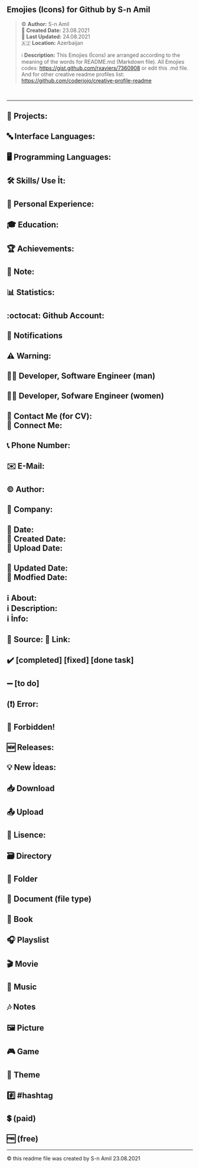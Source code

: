 ## Emojies (Icons) for Github by S-n Amil

> ©️ **Author:** S-n Amil <br>
> 📅 **Created Date:** 23.08.2021 <br>
> 🔄 **Last Updated:** 24.08.2021 <br>
> 🇦🇿 **Location:** Azerbaijan <br>
> 
> ℹ️ **Description:** This Emojies (İcons) are arranged according to the meaning of the words for README.md (Markdown file).
>                     All Emojies codes: https://gist.github.com/rxaviers/7360908 or edit this .md file.
>                     And for other creative readme profiles list: https://github.com/coderjojo/creative-profile-readme <br>

&nbsp;
&nbsp;
&nbsp;
&nbsp;

<hr>

## 📂 Projects:
## 🔤 Interface Languages:
## 🖥️ Programming Languages:
## 🛠 Skills/ Use İt:
## 💼 Personal Experience:
## 🎓 Education:
## 🏆 Achievements:
## 📌 Note:
## 📊 Statistics:
## :octocat: Github Account:
## 🔔 Notifications
## ⚠️ Warning: 
## 👨‍💻 Developer, Software Engineer (man)
## 👩‍💻 Developer, Sofware Engineer (women)
<h2>
   👤 Contact Me (for CV): <br>
   👤 Connect Me: <br>
</h2>

## 📞 Phone Number:
## ✉️ E-Mail:
## ©️ Author:
## 🏢 Company:

<h2>
    📅 Date: <br>
    📅 Created Date: <br>
    📅 Upload Date: <br>
</h2>
<h2>
   🔄 Updated Date: <br>
   🔄 Modfied Date: <br>
</h2>
<h2>
   ℹ️ About: <br>
   ℹ️ Description: <br>
   ℹ️ İnfo: <br>
</h2>
<h2>
   📎 Source:
   🔗 Link:
</h2>

## ✔️ [completed] **[fixed]** **[done task]**
## ➖ [to do]
## (❗) Error:
## 🚫 Forbidden! 
## 🆕 Releases: 
## 💡 New İdeas:
## 📥 Download
## 📤 Upload
## 📜 Lisence:
## 🗃️ Directory
## 📁 Folder
## 📄 Document (file type)
## 📖 Book
## 🎧 Playslist
## 🎬 Movie
## 🎵 Music
## 🎶 Notes
## 🖼️ Picture
## 🎮 Game
## 🎨 Theme
## #️⃣ #hashtag
## 💲 (paid)
## 🆓 (free)

<hr>
©️ this readme file was created by S-n Amil 23.08.2021

